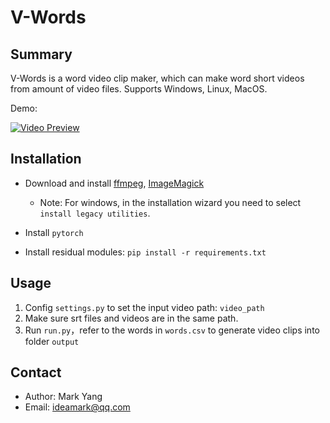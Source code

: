 # V-Words

## Summary

V-Words is a word video clip maker, which can make word short videos from amount of video files. Supports Windows, Linux, MacOS.

Demo:

[![Video Preview](https://img.youtube.com/vi/Z7-Wk-5Ed5E/0.jpg)](https://youtu.be/Z7-Wk-5Ed5E)

## Installation

* Download and install [ffmpeg](https://ffmpeg.org/download.html), [ImageMagick](https://imagemagick.org/script/download.php)

  * Note: For windows, in the installation wizard you need to select `install legacy utilities`.
* Install `pytorch`
* Install residual modules: `pip install -r requirements.txt`

## Usage

1. Config `settings.py` to set the input video path: `video_path`
2. Make sure srt files and videos are in the same path.
3. Run `run.py`，refer to the words in `words.csv` to generate video clips into folder `output`

## Contact

* Author: Mark Yang
* Email: ideamark@qq.com
